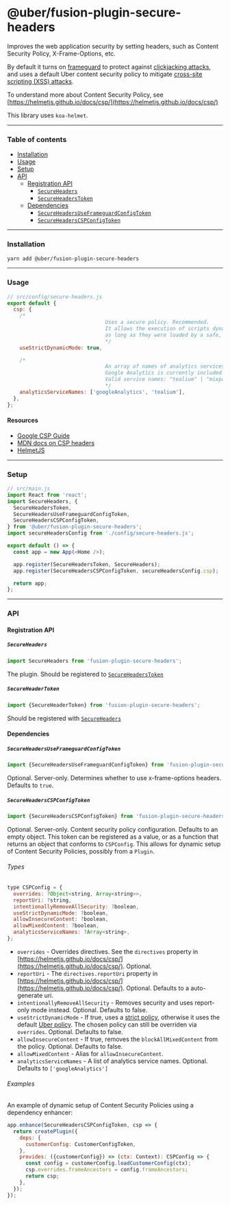 # @uber/fusion-plugin-secure-headers

Improves the web application security by setting headers, such as Content Security Policy, X-Frame-Options, etc.

By default it turns on [frameguard](https://helmetjs.github.io/docs/frameguard/) to protect against [clickjacking attacks](https://en.wikipedia.org/wiki/Clickjacking), and uses a default Uber content security policy to mitigate [cross-site scripting (XSS) attacks](https://en.wikipedia.org/wiki/Cross-site_scripting).

To understand more about Content Security Policy, see [https://helmetjs.github.io/docs/csp/](https://helmetjs.github.io/docs/csp/)

This library uses `koa-helmet`.

---

### Table of contents

* [Installation](#installation)
* [Usage](#usage)
* [Setup](#setup)
* [API](#api)
  * [Registration API](#registration-api)
    * [`SecureHeaders`](#secureheaders)
    * [`SecureHeadersToken`](#secureheaderstoken)
  * [Dependencies](#dependencies)
    * [`SecureHeadersUseFrameguardConfigToken`](#secureheadersuseframeguardconfigtoken)
    * [`SecureHeadersCSPConfigToken`](#secureheaderscspconfigtoken)

---

### Installation

```sh
yarn add @uber/fusion-plugin-secure-headers
```

---

### Usage

```js
// src/config/secure-headers.js
export default {
  csp: {
    /*
                                Uses a secure policy. Recommended.
                                It allows the execution of scripts dynamically added to the page,
                                as long as they were loaded by a safe, already-trusted script.
                                */
    useStrictDynamicMode: true,

    /*
                                An array of names of analytics services for their assets to be whitelisted.
                                Google Analytics is currently included by default.
                                Valid service names: "tealium" | "mixpanel" | "googleAnalytics" | "googleTagManager"
                                */
    analyticsServiceNames: ['googleAnalytics', 'tealium'],
  },
};
```

#### Resources

* [Google CSP Guide](https://csp.withgoogle.com/docs/index.html)
* [MDN docs on CSP headers](https://developer.mozilla.org/en-US/docs/Web/HTTP/Headers/Content-Security-Policy)
* [HelmetJS](https://helmetjs.github.io/)

---

### Setup

```js
// src/main.js
import React from 'react';
import SecureHeaders, {
  SecureHeadersToken,
  SecureHeadersUseFrameguardConfigToken,
  SecureHeadersCSPConfigToken,
} from '@uber/fusion-plugin-secure-headers';
import secureHeadersConfig from './config/secure-headers.js';

export default () => {
  const app = new App(<Home />);

  app.register(SecureHeadersToken, SecureHeaders);
  app.register(SecureHeadersCSPConfigToken, secureHeadersConfig.csp);

  return app;
};
```

---

### API

#### Registration API

##### `SecureHeaders`

```js
import SecureHeaders from 'fusion-plugin-secure-headers';
```

The plugin. Should be registered to [`SecureHeadersToken`](#secureheaderstoken)

##### `SecureHeaderToken`

```js
import {SecureHeaderToken} from 'fusion-plugin-secure-headers';
```

Should be registered with [`SecureHeaders`](#secureheaders)

#### Dependencies

##### `SecureHeadersUseFrameguardConfigToken`

```js
import {SecureHeadersUseFrameguardConfigToken} from 'fusion-plugin-secure-headers';
```

Optional. Server-only. Determines whether to use x-frame-options headers. Defaults to `true`.

##### `SecureHeadersCSPConfigToken`

```js
import {SecureHeadersCSPConfigToken} from 'fusion-plugin-secure-headers';
```

Optional. Server-only. Content security policy configuration. Defaults to an empty object. This token can be registered as a value, or as a function that returns an object that conforms to `CSPConfig`. This allows for dynamic setup of Content Security Policies, possibly from a `Plugin`.

###### Types

```js
type CSPConfig = {
  overrides: ?Object<string, Array<string>>,
  reportUri: ?string,
  intentionallyRemoveAllSecurity: ?boolean,
  useStrictDynamicMode: ?boolean,
  allowInsecureContent: ?boolean,
  allowMixedContent: ?boolean,
  analyticsServiceNames: ?Array<string>,
};
```

* `overrides` - Overrides directives. See the `directives` property in [https://helmetjs.github.io/docs/csp/](https://helmetjs.github.io/docs/csp/). Optional.
* `reportUri` - The `directives.reportUri` property in [https://helmetjs.github.io/docs/csp/](https://helmetjs.github.io/docs/csp/). Optional. Defaults to a auto-generate uri.
* `intentionallyRemoveAllSecurity` - Removes security and uses report-only mode instead. Optional. Defaults to false.
* `useStrictDynamicMode` - If true, uses a [strict policy](https://code.uberinternal.com/diffusion/WEFUSGY/browse/master/src/csp/policies/strict.js), otherwise it uses the default [Uber policy](https://code.uberinternal.com/diffusion/WEFUSGY/browse/master/src/csp/policies/uber-default.js). The chosen policy can still be overriden via `overrides`. Optional. Defaults to false.
* `allowInsecureContent` - If true, removes the `blockAllMixedContent` from the policy. Optional. Defaults to false.
* `allowMixedContent` - Alias for `allowInsecureContent`.
* `analyticsServiceNames` - A list of analytics service names. Optional. Defaults to `['googleAnalytics']`


###### Examples

An example of dynamic setup of Content Security Policies using a dependency enhancer:

```js
app.enhance(SecureHeadersCSPConfigToken, csp => {
  return createPlugin({
    deps: {
      customerConfig: CustomerConfigToken,
    },
    provides: ({customerConfig}) => (ctx: Context): CSPConfig => {
      const config = customerConfig.loadCustomerConfig(ctx);
      csp.overrides.frameAncestors = config.frameAncestors;
      return csp;
    },
  });
});
```
